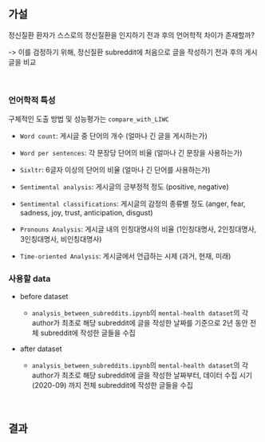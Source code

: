 
## 가설

정신질환 환자가 스스로의 정신질환을 인지하기 전과 후의 언어학적 차이가 존재할까?

-> 이를 검정하기 위해, 정신질환 subreddit에 처음으로 글을 작성하기 전과 후의 게시글을 비교

<br>

### 언어학적 특성

구체적인 도출 방법 및 성능평가는 `compare_with_LIWC`

- `Word count`: 게시글 중 단어의 개수 (얼마나 긴 글을 게시하는가)

- `Word per sentences`: 각 문장당 단어의 비율 (얼마나 긴 문장을 사용하는가)

- `Sixltr`: 6글자 이상의 단어의 비율 (얼마나 긴 단어를 사용하는가)

- `Sentimental analysis`: 게시글의 긍부정적 정도 (positive, negative)

- `Sentimental classifications`: 게시글의 감정의 종류별 정도  (anger, fear, sadness, joy, trust, anticipation, disgust)

- `Pronouns Analysis`: 게시글 내의 인칭대명사의 비율 (1인칭대명사, 2인칭대명사, 3인칭대명사, 비인칭대명사)

- `Time-oriented Analysis`: 게시글에서 언급하는 시제 (과거, 현재, 미래)

### 사용할 data

- before dataset
  - `analysis_between_subreddits.ipynb`의 `mental-health dataset`의 각 author가 최초로 해당 subreddit에 글을 작성한 날짜를 기준으로 2년 동안 전체 subreddit에 작성한 글들을 수집


- after dataset

  - `analysis_between_subreddits.ipynb`의 `mental-health dataset`의 각 author가 최초로 해당 subreddit에 글을 작성한 날짜부터, 데이터 수집 시기(2020-09) 까지 전체 subreddit에 작성한 글들을 수집


<br>


## 결과
